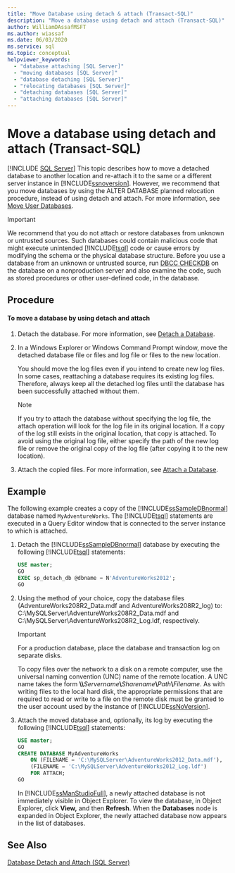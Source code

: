 ```yaml
---
title: "Move Database using detach & attach (Transact-SQL)"
description: "Move a database using detach and attach (Transact-SQL)"
author: WilliamDAssafMSFT
ms.author: wiassaf
ms.date: 06/03/2020
ms.service: sql
ms.topic: conceptual
helpviewer_keywords:
  - "database attaching [SQL Server]"
  - "moving databases [SQL Server]"
  - "database detaching [SQL Server]"
  - "relocating databases [SQL Server]"
  - "detaching databases [SQL Server]"
  - "attaching databases [SQL Server]"
---
```

# Move a database using detach and attach (Transact-SQL)
 [!INCLUDE [SQL Server](../../includes/applies-to-version/sqlserver.md)]
  This topic describes how to move a detached database to another location and re-attach it to the same or a different server instance in [!INCLUDE[ssnoversion](../../includes/ssnoversion-md.md)]. However, we recommend that you move databases by using the ALTER DATABASE planned relocation procedure, instead of using detach and attach. For more information, see [Move User Databases](../../relational-databases/databases/move-user-databases.md).  
  
> [!IMPORTANT]  
>  We recommend that you do not attach or restore databases from unknown or untrusted sources. Such databases could contain malicious code that might execute unintended [!INCLUDE[tsql](../../includes/tsql-md.md)] code or cause errors by modifying the schema or the physical database structure. Before you use a database from an unknown or untrusted source, run [DBCC CHECKDB](../../t-sql/database-console-commands/dbcc-checkdb-transact-sql.md) on the database on a nonproduction server and also examine the code, such as stored procedures or other user-defined code, in the database.  
  
## Procedure  
  
#### To move a database by using detach and attach  
  
1.  Detach the database. For more information, see [Detach a Database](../../relational-databases/databases/detach-a-database.md).  
  
2.  In a Windows Explorer or Windows Command Prompt window, move the detached database file or files and log file or files to the new location.  
  
     You should move the log files even if you intend to create new log files. In some cases, reattaching a database requires its existing log files. Therefore, always keep all the detached log files until the database has been successfully attached without them.  
  
    > [!NOTE]  
    >  If you try to attach the database without specifying the log file, the attach operation will look for the log file in its original location. If a copy of the log still exists in the original location, that copy is attached. To avoid using the original log file, either specify the path of the new log file or remove the original copy of the log file (after copying it to the new location).  
  
3.  Attach the copied files. For more information, see [Attach a Database](../../relational-databases/databases/attach-a-database.md).  
  
## Example  
 The following example creates a copy of the [!INCLUDE[ssSampleDBnormal](../../includes/sssampledbnormal-md.md)] database named `MyAdventureWorks`. The [!INCLUDE[tsql](../../includes/tsql-md.md)] statements are executed in a Query Editor window that is connected to the server instance to which is attached.  
  
1.  Detach the [!INCLUDE[ssSampleDBnormal](../../includes/sssampledbnormal-md.md)] database by executing the following [!INCLUDE[tsql](../../includes/tsql-md.md)] statements:  
  
    ```sql
    USE master;  
    GO  
    EXEC sp_detach_db @dbname = N'AdventureWorks2012';  
    GO  
    ```  
  
2.  Using the method of your choice, copy the database files (AdventureWorks208R2_Data.mdf and AdventureWorks208R2_log) to: C:\MySQLServer\AdventureWorks208R2_Data.mdf and C:\MySQLServer\AdventureWorks208R2_Log.ldf, respectively.  
  
    > [!IMPORTANT]  
    >  For a production database, place the database and transaction log on separate disks.  
  
     To copy files over the network to a disk on a remote computer, use the universal naming convention (UNC) name of the remote location. A UNC name takes the form **\\\\**_Servername_**\\**_Sharename_**\\**_Path_**\\**_Filename_. As with writing files to the local hard disk, the appropriate permissions that are required to read or write to a file on the remote disk must be granted to the user account used by the instance of [!INCLUDE[ssNoVersion](../../includes/ssnoversion-md.md)].  
  
3.  Attach the moved database and, optionally, its log by executing the following [!INCLUDE[tsql](../../includes/tsql-md.md)] statements:  
  
    ```sql
    USE master;  
    GO  
    CREATE DATABASE MyAdventureWorks   
        ON (FILENAME = 'C:\MySQLServer\AdventureWorks2012_Data.mdf'),  
        (FILENAME = 'C:\MySQLServer\AdventureWorks2012_Log.ldf')  
        FOR ATTACH;  
    GO  
    ```  
  
     In [!INCLUDE[ssManStudioFull](../../includes/ssmanstudiofull-md.md)], a newly attached database is not immediately visible in Object Explorer. To view the database, in Object Explorer, click **View,** and then **Refresh**. When the **Databases** node is expanded in Object Explorer, the newly attached database now appears in the list of databases.  
  
## See Also  
 [Database Detach and Attach &#40;SQL Server&#41;](../../relational-databases/databases/database-detach-and-attach-sql-server.md)  
  
  
